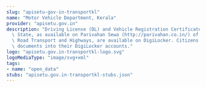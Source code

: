 ```yaml
---
slug: "apisetu-gov-in-transportkl"
name: "Motor Vehicle Department, Kerala"
provider: "apisetu.gov.in"
description: "Driving License (DL) and Vehicle Registration Certificate (RC) of the\
  \ State, as available on Parivahan Sewa (http://parivahan.co.in/) of Ministry of\
  \ Road Transport and Highways, are available on DigiLocker. Citizens can pull these\
  \ documents into their DigiLocker accounts."
logo: "apisetu.gov.in-transportkl-logo.svg"
logoMediaType: "image/svg+xml"
tags:
- name: "open_data"
stubs: "apisetu.gov.in-transportkl-stubs.json"
---
```

